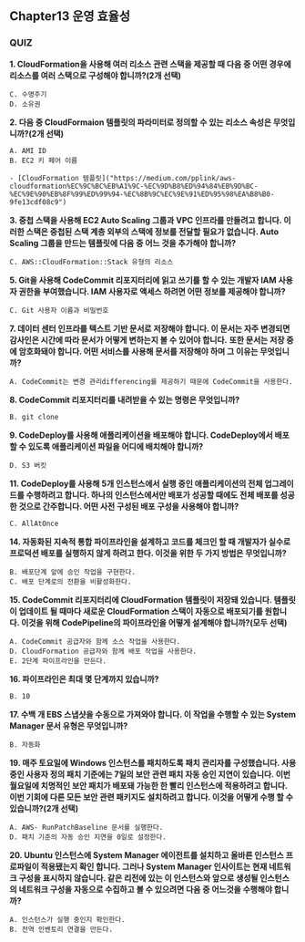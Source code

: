 ## Chapter13 운영 효율성

### QUIZ

**1. CloudFormation을 사용해 여러 리소스 관련 스택을 제공할 때 다음 중 어떤 경우에 리소스를 여러 스택으로 구성해야 합니까?(2개 선택)**

    C. 수명주기
    D. 소유권

**2. 다음 중 CloudFormaion 템플릿의 파라미터로 정의할 수 있는 리소스 속성은 무엇입니까?(2개 선택)**

    A. AMI ID
    B. EC2 키 페어 이름

    - [CloudFormation 템플릿]("https://medium.com/pplink/aws-cloudformation%EC%9C%BC%EB%A1%9C-%EC%9D%B8%ED%94%84%EB%9D%BC-%EC%9E%90%EB%8F%99%ED%99%94-%EC%8B%9C%EC%9E%91%ED%95%98%EA%B8%B0-9fe13cdf08c9")

**3. 중첩 스택을 사용해 EC2 Auto Scaling 그룹과 VPC 인프라를 만들려고 합니다. 이러한 스택은 중첩된 스택 계층 외부의 스택에 정보를 전달할 필요가 없습니다. Auto Scaling 그룹을 만드는 템플릿에 다음 중 어느 것을 추가해야 합니까?**

    C. AWS::CloudFormation::Stack 유형의 리소스

**5. Git을 사용해 CodeCommit 리포지터리에 읽고 쓰기를 할 수 있는 개발자 IAM 사용자 권한을 부여했습니다. IAM 사용자로 액세스 하려면 어떤 정보를 제공해야 합니까?**

    C. Git 사용자 이름과 비밀번호

**7. 데이터 센터 인프라를 텍스트 기반 문서로 저장해야 합니다. 이 문서는 자주 변경되면 감사인은 시간에 따라 문서가 어떻게 변하는지 볼 수 있어야 합니다.**
**또한 문서는 저장 중에 암호화돼야 합니다. 어떤 서비스를 사용해 문서를 저장해야 하며 그 이유는 무엇입니까?**

    A. CodeCommit는 변경 관리differencing를 제공하기 때문에 CodeCommit을 사용한다.

**8. CodeCommit 리포지터리를 내려받을 수 있는 명령은 무엇입니까?**

    B. git clone

**9. CodeDeploy를 사용해 애플리케이션을 배포해야 합니다. CodeDeploy에서 배포할 수 있도록 애플리케이션 파일을 어디에 배치해야 합니까?**

    D. S3 버킷

**11. CodeDeploy를 사용해 5개 인스턴스에서 실행 중인 애플리케이션의 전체 업그레이드를 수행하려고 합니다. 하나의 인스턴스에서만 배포가 성공할 때에도 전체 배포를 성공한 것으로 간주합니다. 어떤 사전 구성된 배포 구성을 사용해야 합니까?**

    C. AllAtOnce

**14. 자동화된 지속적 통합 파이프라인을 설계하고 코드를 체크인 할 때 개발자가 실수로 프로덕션 배포를 실행하지 않게 하려고 한다. 이것을 위한 두 가지 방법은 무엇입니까?**

    B. 배포단계 앞에 승인 작업을 구현한다.
    C. 배포 단계로의 전환을 비활성화한다.

**15. CodeCommit 리포지터리에 CloudFormation 템플릿이 저장돼 있습니다. 템플릿이 업데이트 될 때마다 새로운 CloudFormation 스택이 자동으로 배포되기를 원합니다. 이것을 위해 CodePipeline의 파이프라인을 어떻게 설계해야 합니까?(모두 선택)**

    A. CodeCommit 공급자와 함께 소스 작업을 사용한다.
    D. CloudFormation 공급자와 함께 배포 작업을 사용한다.
    E. 2단계 파이프라인을 만든다.

**16. 파이프라인은 최대 몇 단계까지 있습니까?**

    B. 10

**17. 수백 개 EBS 스냅샷을 수동으로 가져와야 합니다. 이 작업을 수행할 수 있는 System Manager 문서 유형은 무엇입니까?**

    B. 자동화

**19. 매주 토요일에 Windows 인스턴스를 패치하도록 패치 관리자를 구성했습니다. 사용 중인 사용자 정의 패치 기준에는 7일의 보안 관련 패치 자동 승인 지연이 있습니다. 이번 월요일에 치명적인 보안 패치가 배포돼 가능한 한 빨리 인스턴스에 적용하려고 합니다. 이번 기회에 다른 모든 보안 관련 패키지도 설치하려고 합니다. 이것을 어떻게 수행 할 수 있습니까?(2개 선택)**

    A. AWS- RunPatchBaseline 문서를 실행한다.
    D. 패치 기준의 자동 승인 지연을 0일로 설정한다.

**20. Ubuntu 인스턴스에 System Manager 에이전트를 설치하고 올바른 인스턴스 프로파일이 적용됐는지 확인 합니다. 그러나 System Manager 인사이트는 현재 네트워크 구성을 표시하지 않습니다. 같은 리전에 있는 이 인스턴스와 앞으로 생성될 인스턴스의 네트워크 구성을 자동으로 수집하고 볼 수 있으려면 다음 중 어느것을 수행해야 합니까?**

    A. 인스턴스가 실행 중인지 확인한다.
    B. 전역 인벤토리 연결을 만든다.
